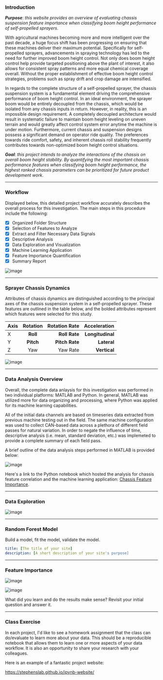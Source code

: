 ### Introduction

**_Purpose_**: _this website provides an overview of evaluating chassis suspension feature importance when classifying boom height performance of self-propelled sprayers_.

With agricultural machines becoming more and more intelligent over the past decade, a huge focus shift has been progressing on ensuring that these machines deliver their maximum potential.  Specifically for self-propelled sprayers, advancements in spraying technology has led to the need for further improved boom height control.  Not only does boom height control help provide targeted positioning above the plant of interest, it also allows for consistent spray patterns and more equal chemical coverage overall.  Without the proper establishment of effective boom height control strategies, problems such as spray drift and crop damage are intensified.

In regards to the complete structure of a self-propelled sprayer, the chassis suspension system is a fundamental element driving the comprehensive performance of boom height control.  In an ideal environment, the sprayer boom would be entirely decoupled from the chassis, which would be isolated from any chassis inputs in return.  However, in reality, this is an impossible design requirement.  A completely decoupled architecture would result in systematic failure to maintain boom height leveling on uneven terrain and would greatly affect control system error anytime the machine is under motion.  Furthermore, current chassis and suspension designs possess a significant demand on operator ride quality.  The preferences towards ride comfort, safety, and inherent chassis roll stability frequently contributes towards non-optimized boom height control situations.

**_Goal_**: _this project intends to analyze the interactions of the chassis on overall boom height stability.  By quantifying the most important chassis performance features when classifying boom height performance, the highest ranked chassis parameters can be prioritized for future product development work_.  

***

### Workflow

Displayed below, this detailed project workflow accurately describes the overall process for this investigation.  The main steps in this procedure include the following:

- [x] Organized Folder Structure
- [x] Selection of Features to Analyze
- [x] Extract and Filter Necessary Data Signals
- [x] Descriptive Analysis
- [x] Data Exploration and Visualization
- [x] Machine Learning Application
- [x] Feature Importance Quantification
- [x] Summary Report

![image](PNG/updated_project_workflow.PNG "Workflow Diagram")

***

### Sprayer Chassis Dynamics

Attributes of chassis dynamics are distinguished according to the principal axes of the chassis suspension system in a self-propelled sprayer.  These features are outlined in the table below, and the bolded attributes represent which features were selected for this study.

<center>

| Axis | Rotation | Rotation Rate  |  Acceleration   |
| ------------- |:-------------:| -----:| -----:|
| X | **Roll**  | **Roll Rate** | **Longitudinal**  |
| Y | **Pitch** | **Pitch Rate** |  **Lateral**  |
| Z | Yaw   | Yaw Rate |  **Vertical**  |

</center>

![image](PNG/Sprayer_System_Diagram.PNG "System Diagram")

***

### Data Analysis Overview

Overall, the complete data anlaysis for this investigation was performed in two individual platforms: MATLAB and Python.  In general, MATLAB was utilized more for data organizing and processing, where Python was applied for its machine learning capabilities.  

All of the initial data channels are based on timeseries data extracted from previous machine testing out in the field.  The same machine configuration was used to collect CAN-based data across a plethora of different field passes for natural variation.  In order to negate the influence of time, descriptive analysis (i.e. mean, standard deviation, etc.) was implemeted to provide a complete summary of each field pass.

A brief outline of the data analysis steps performed in MATLAB is provided below:  

![image](PNG/Matlab_Code_Outline.PNG "MATLAB Code Outline")

Here's a link to the Python notebook which hosted the analysis for chassis feature correlation and the machine learning application: [Chassis Feature Importance](https://nbviewer.jupyter.org/github/badams97/Sprayer_Chassis_Features/blob/master/ABE%20516%20Project%20-%20Bailey%20Adams.ipynb).

***

### Data Exploration

![image](PNG/Correlation_Plot.PNG "Feature Correlation Plot")

***

### Random Forest Model

Build a model, fit the model, validate the model.

```yml
title: [The title of your site]
description: [A short description of your site's purpose]
```

***

### Feature Importance

![image](PNG/Feature_Importance.PNG "Feature Importance")

![image](PNG/Tree_Visual.PNG "Decision Tree Visual")

What did you learn and do the results make sense?  Revisit your initial question and answer it.

***

### Class Exercise

In each project, I'd like to see a homework assignment that the class can do/evaluate to learn more about your data.  This should be a reproducible notebook that allows them to learn one or more aspects of your data workflow.  It is also an opportunity to share your research with your colleagues.

Here is an example of a fantastic project website:

https://stephenslab.github.io/ipynb-website/
